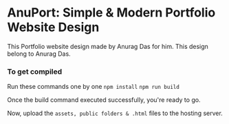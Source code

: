 # AnuPort: Simple & Modern Portfolio Website Design
This Portfolio website design made by Anurag Das for him. This design belong to Anurag Das.

### To get compiled
Run these commands one by one
``` npm install ```
``` npm run build ```

Once the build command executed successfully, you're ready to go.

Now, upload the ``` assets, public folders & .html ``` files to the hosting server.
